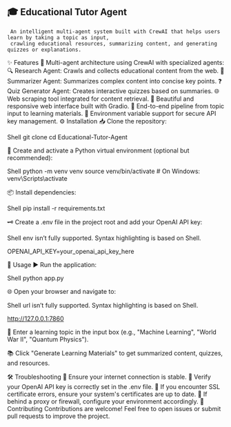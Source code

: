 ## 🎓 Educational Tutor Agent
     An intelligent multi-agent system built with CrewAI that helps users learn by taking a topic as input, 
     crawling educational resources, summarizing content, and generating quizzes or explanations.

✨ Features
🤖 Multi-agent architecture using CrewAI with specialized agents:
🔍 Research Agent: Crawls and collects educational content from the web.
📝 Summarizer Agent: Summarizes complex content into concise key points.
❓ Quiz Generator Agent: Creates interactive quizzes based on summaries.
🌐 Web scraping tool integrated for content retrieval.
🎨 Beautiful and responsive web interface built with Gradio.
🔄 End-to-end pipeline from topic input to learning materials.
🔐 Environment variable support for secure API key management.
⚙️ Installation
📥 Clone the repository:




Shell
git clone <your-repo-url>
cd Educational-Tutor-Agent

🧪 Create and activate a Python virtual environment (optional but recommended):




Shell
python -m venv venv
source venv/bin/activate  # On Windows: venv\Scripts\activate

📦 Install dependencies:




Shell
pip install -r requirements.txt

🗝️ Create a .env file in the project root and add your OpenAI API key:




Shell
env isn’t fully supported. Syntax highlighting is based on Shell.

OPENAI_API_KEY=your_openai_api_key_here

🚀 Usage
▶️ Run the application:




Shell
python app.py

🌐 Open your browser and navigate to:




Shell
url isn’t fully supported. Syntax highlighting is based on Shell.

http://127.0.0.1:7860

🧠 Enter a learning topic in the input box (e.g., "Machine Learning", "World War II", "Quantum Physics").

📚 Click "Generate Learning Materials" to get summarized content, quizzes, and resources.

🛠️ Troubleshooting
📶 Ensure your internet connection is stable.
🔑 Verify your OpenAI API key is correctly set in the .env file.
🧾 If you encounter SSL certificate errors, ensure your system's certificates are up to date.
🔐 If behind a proxy or firewall, configure your environment accordingly.
🤝 Contributing
Contributions are welcome! Feel free to open issues or submit pull requests to improve the project.

